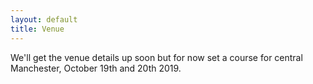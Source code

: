 ```yaml
---
layout: default
title: Venue
---
```


We'll get the venue details up soon but for now set a course for central Manchester, October 19th and 20th 2019.

